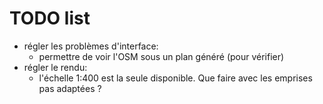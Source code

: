 # TODO list

* régler les problèmes d'interface:
  * permettre de voir l'OSM sous un plan généré (pour vérifier)
* régler le rendu:
  * l'échelle 1:400 est la seule disponible. Que faire avec les emprises pas adaptées ?

